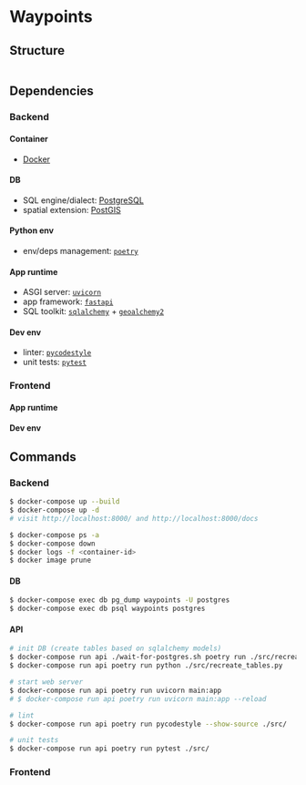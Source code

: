 # Waypoints
## Structure
```bash
```

<!-- ## Assumptions -->
<!-- ## Possible improvements -->

## Dependencies
### Backend
#### Container
* [Docker](https://docs.docker.com/reference/)

#### DB
* SQL engine/dialect: [PostgreSQL](https://www.postgresql.org/docs/14/index.html)
* spatial extension: [PostGIS](https://postgis.net/docs/)

#### Python env
* env/deps management: [`poetry`](https://python-poetry.org/docs/basic-usage/)

#### App runtime
* ASGI server: [`uvicorn`](https://www.uvicorn.org/)
* app framework: [`fastapi`](https://github.com/tiangolo/fastapi)
* SQL toolkit: [`sqlalchemy`](https://www.sqlalchemy.org/) + [`geoalchemy2`](https://geoalchemy-2.readthedocs.io/)

#### Dev env
* linter: [`pycodestyle`](https://pycodestyle.readthedocs.io/en/latest/)
* unit tests: [`pytest`](https://pytest.org/en/latest/)

### Frontend
#### App runtime
#### Dev env

## Commands
### Backend
```bash
$ docker-compose up --build
$ docker-compose up -d
# visit http://localhost:8000/ and http://localhost:8000/docs

$ docker-compose ps -a
$ docker-compose down
$ docker logs -f <container-id>
$ docker image prune
```

#### DB
```bash
$ docker-compose exec db pg_dump waypoints -U postgres
$ docker-compose exec db psql waypoints postgres
```

#### API
```bash
# init DB (create tables based on sqlalchemy models)
$ docker-compose run api ./wait-for-postgres.sh poetry run ./src/recreate_tables.py
$ docker-compose run api poetry run python ./src/recreate_tables.py

# start web server
$ docker-compose run api poetry run uvicorn main:app
# $ docker-compose run api poetry run uvicorn main:app --reload

# lint
$ docker-compose run api poetry run pycodestyle --show-source ./src/

# unit tests
$ docker-compose run api poetry run pytest ./src/
```

### Frontend
```bash
```
